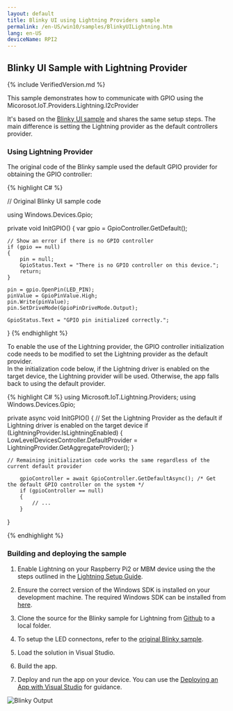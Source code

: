 ```yaml
---
layout: default
title: Blinky UI using Lightning Providers sample
permalink: /en-US/win10/samples/BlinkyUILightning.htm
lang: en-US
deviceName: RPI2
---
```


## Blinky UI Sample with Lightning Provider

{% include VerifiedVersion.md %}

This sample demonstrates how to communicate with GPIO using the Micorosot.IoT.Providers.Lightning.I2cProvider

It's based on the [Blinky UI sample]({{site.baseurl}}/{{page.lang}}/win10/samples/Blinky.htm) and shares the same setup steps. The main difference is setting the Lightning provider as the default controllers provider.

### Using Lightning Provider

The original code of the Blinky sample used the default GPIO provider for obtaining the GPIO controller:

{% highlight C# %}

// Original Blinky UI sample code

using Windows.Devices.Gpio;

private void InitGPIO()
{
    var gpio = GpioController.GetDefault();

    // Show an error if there is no GPIO controller
    if (gpio == null)
    {
        pin = null;
        GpioStatus.Text = "There is no GPIO controller on this device.";
        return;
    }

    pin = gpio.OpenPin(LED_PIN);
    pinValue = GpioPinValue.High;
    pin.Write(pinValue);
    pin.SetDriveMode(GpioPinDriveMode.Output);

    GpioStatus.Text = "GPIO pin initialized correctly.";

}
{% endhighlight %}


To enable the use of the Lightning provider, the GPIO controller initialization code needs to be modified to set the Lightning provider as the default provider.<br/>
In the initialization code below, if the Lightning driver is enabled on the target device, the Lightning provider will be used. Otherwise, the app falls back to using the default provider.

{% highlight C# %}
using Microsoft.IoT.Lightning.Providers;
using Windows.Devices.Gpio;

private async void InitGPIO()
{
    // Set the Lightning Provider as the default if Lightning driver is enabled on the target device
    if (LightningProvider.IsLightningEnabled)
    {
        LowLevelDevicesController.DefaultProvider = LightningProvider.GetAggregateProvider();
    }

    // Remaining initialization code works the same regardless of the current default provider

        gpioController = await GpioController.GetDefaultAsync(); /* Get the default GPIO controller on the system */
        if (gpioController == null)
        {
            // ...
        }
}

{% endhighlight %}


### Building and deploying the sample

1. Enable Lightning on your Raspberry Pi2 or MBM device using the the steps outlined in the [Lightning Setup Guide]({{site.baseurl}}/{{page.lang}}/win10/LightningSetup.htm).

1. Ensure the correct version of the Windows SDK is installed on your development machine. The required Windows SDK can be installed from [here](https://dev.windows.com/en-us/downloads/windows-10-developer-preview).

1. Clone the source for the Blinky sample for Lightning from [Github](https://github.com/ms-iot/BusProviders/tree/develop/Microsoft.IoT.Lightning.Providers) to a local folder.

1. To setup the LED connectons, refer to the [original Blinky sample]({{site.baseurl}}/{{page.lang}}/win10/samples/Blinky.htm).

1. Load the solution in Visual Studio.

1. Build the app.

1. Deploy and run the app on your device.  You can use the [Deploying an App with Visual Studio]({{site.baseurl}}/{{page.lang}}/win10/AppDeployment.htm) for guidance.

![Blinky Output]({{site.baseurl}}/Resources/images/Lightning/BlinkyUI.png)
